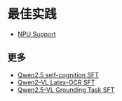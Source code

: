 
# 最佳实践

- [NPU Support](./NPU-support.md)

## 更多
- [Qwen2.5 self-cognition SFT](https://github.com/modelscope/ms-swift/tree/main/examples/notebook/qwen2_5-self-cognition)
- [Qwen2-VL Latex-OCR SFT](https://github.com/modelscope/ms-swift/tree/main/examples/notebook/qwen2vl-ocr)
- [Qwen2.5-VL Grounding Task SFT](https://github.com/modelscope/ms-swift/tree/main/examples/notebook/qwen2_5-vl-grounding)
